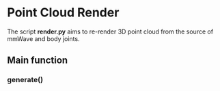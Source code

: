 # Point Cloud Render
The script **render.py** aims to re-render 3D point cloud from the source of mmWave and body joints. 

## Main function
### generate()
